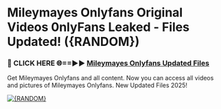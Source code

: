 # Mileymayes Onlyfans Original Videos 0nlyFans Leaked - Files Updated! ({RANDOM})

<h3>🔴 CLICK HERE 🌐==►► <a href="https://betterlinks.top/A2PfLJ" rel="nofollow">Mileymayes Onlyfans Updated Files</a></h3>

Get Mileymayes Onlyfans and all content. Now you can access all videos and pictures of Mileymayes Onlyfans. New Updated Files 2025!

[![{RANDOM}](https://i.imgur.com/ppqm5kG.gif)](https://betterlinks.top/A2PfLJ)